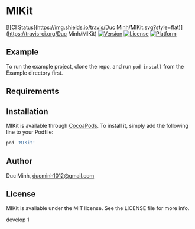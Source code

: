 # MIKit

[![CI Status](https://img.shields.io/travis/Duc Minh/MIKit.svg?style=flat)](https://travis-ci.org/Duc Minh/MIKit)
[![Version](https://img.shields.io/cocoapods/v/MIKit.svg?style=flat)](https://cocoapods.org/pods/MIKit)
[![License](https://img.shields.io/cocoapods/l/MIKit.svg?style=flat)](https://cocoapods.org/pods/MIKit)
[![Platform](https://img.shields.io/cocoapods/p/MIKit.svg?style=flat)](https://cocoapods.org/pods/MIKit)

## Example

To run the example project, clone the repo, and run `pod install` from the Example directory first.

## Requirements

## Installation

MIKit is available through [CocoaPods](https://cocoapods.org). To install
it, simply add the following line to your Podfile:

```ruby
pod 'MIKit'
```

## Author

Duc Minh, ducminh1012@gmail.com

## License

MIKit is available under the MIT license. See the LICENSE file for more info.

develop 1
